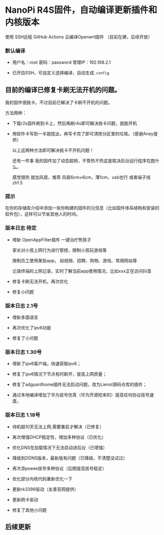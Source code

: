 # NanoPi R4S固件，自动编译更新插件和内核版本

使用 SSH远程 GitHub Actions 云编译Openwrt固件
（目前在建，后续开放）

### 默认编译

- 用户名：root 密码：password 管理IP：192.168.2.1

- 已开启SSH，可自定义选择编译，自动生成`.config`

## 目前的编译已修复卡刷无法开机的问题。

我的固件很挑卡。不过目前已解决了卡刷不开机的问题。

方法两种：

- 下载r2s固件刷到卡上，然后再刷r4s即可解决挑卡问题，就能开机

- 用软件卡写到一半就拔出，再写卡完了即可清除分区里的垃圾。（感谢Aney提供）

     以上这两种方法即可解决挑卡不开机问题！

     还有一件事 我的固件加了动态超频，不管热不热这是取决后台运行程序在跑什么。
 
     感觉很热  就加风扇，推荐 风扇6cm×6cm，薄1cm，usb也行 或者端子线zh1.5

### 提示

在你的存储库介绍中添加一些你构建的固件的元信息（比如固件体系结构和安装的软件包），这样可以节省其他人的时间。

### 版本日志 待定

- 增新 OpenAppFilter插件 一键治疗熊孩子

  家长对小孩上网行为进行管控，限制小孩玩游戏等

  限制员工使用某些app， 如视频、招聘、购物、游戏、常用网站等

  记录终端的上网记录，实时了解当前app使用情况，比如xxx正在访问抖音

- 修复卡刷无法开机，再次优化

- 修复小问题

### 版本日志 2.1号

- 增新多国语言

- 再次优化了ipv6功能

- 修复了小问题

### 版本日志 1.30号

- 增新了ipv6客户端，快速获取ipv6；

- 修复了ipv6情况下节点有时断开，提高上网质量；

- 修复了adguardhome插件无法启动问题，改为Lienol源码仓库的插件；

- 通过本地编译增加了华为拔号仿真（华为开源挖来的）提高任何协议拔号速度。

### 版本日志 1.18号

-  待机超10天无法上网,需要重启才解决（已修复）

- 再次增强DHCP稳定性，增加多种协议（已优化） 

- 优化DNS在加载情况下无法启动进后台（已增强） 

- 降级到DDNS版本，最新版有问题（已降级，不清楚没试过） 

- 再次添poeee拔号多种协议（后期提高拔号稳定） 

- 优化部分内核代码重新优化一下 

- 更新rk3399驱动（友善官网提供） 

- 更新网卡驱动 

- 修复了其他小问题

## 后续更新

